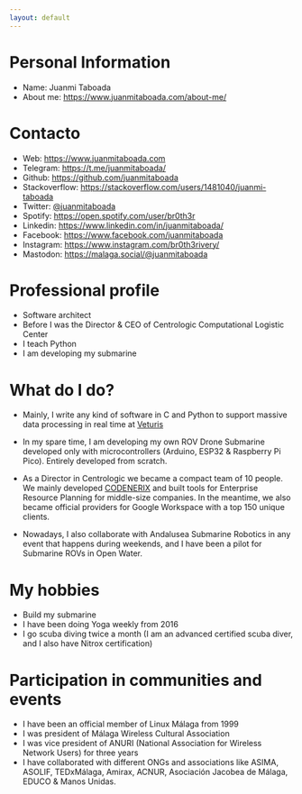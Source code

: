 ```yaml
---
layout: default
---
```


# Personal Information

- Name: Juanmi Taboada
- About me: https://www.juanmitaboada.com/about-me/

# Contacto

- Web: https://www.juanmitaboada.com
- Telegram: https://t.me/juanmitaboada/
- Github: https://github.com/juanmitaboada
- Stackoverflow: https://stackoverflow.com/users/1481040/juanmi-taboada
- Twitter: [@juanmitaboada](https://twitter.com/juanmitaboada)
- Spotify: https://open.spotify.com/user/br0th3r
- Linkedin: https://www.linkedin.com/in/juanmitaboada/
- Facebook: https://www.facebook.com/juanmitaboada
- Instagram: https://www.instagram.com/br0th3rivery/
- Mastodon: https://malaga.social/@juanmitaboada

# Professional profile

- Software architect
- Before I was the Director & CEO of Centrologic Computational Logistic Center
- I teach Python
- I am developing my submarine

# What do I do?

- Mainly, I write any kind of software in C and Python to support massive data processing in real time at [Veturis](http://www.veturis.es)

- In my spare time, I am developing my own ROV Drone Submarine developed only with microcontrollers (Arduino, ESP32 & Raspberry Pi Pico). Entirely developed from scratch.

- As a Director in Centrologic we became a compact team of 10 people. We mainly developed [CODENERIX](https://www.codenerix.com) and built tools for Enterprise Resource Planning for middle-size companies. In the meantime, we also became official providers for Google Workspace with a top 150 unique clients.

- Nowadays, I also collaborate with Andalusea Submarine Robotics in any event that happens during weekends, and I have been a pilot for Submarine ROVs in Open Water.

# My hobbies

- Build my submarine
- I have been doing Yoga weekly from 2016
- I go scuba diving twice a month (I am an advanced certified scuba diver, and I also have Nitrox certification)

# Participation in communities and events

- I have been an official member of Linux Málaga from 1999
- I was president of Málaga Wireless Cultural Association
- I was vice president of ANURI (National Association for Wireless Network Users) for three years
- I have collaborated with different ONGs and associations like ASIMA, ASOLIF, TEDxMálaga, Amirax, ACNUR, Asociación Jacobea de Málaga, EDUCO & Manos Unidas.
